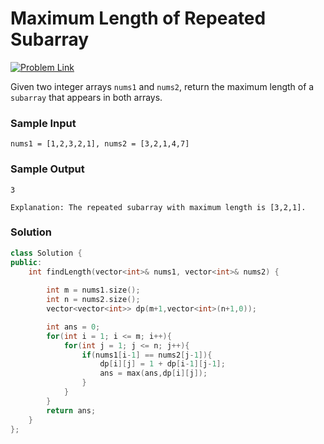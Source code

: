 # Maximum Length of Repeated Subarray

[![Problem Link](https://img.shields.io/badge/-LeetCode-FFA116?style=for-the-badge&logo=LeetCode&logoColor=black)](https://leetcode.com/problems/maximum-length-of-repeated-subarray/description/)

Given two integer arrays `nums1` and `nums2`, return the maximum length of a `subarray` that appears in both arrays.

### Sample Input
```
nums1 = [1,2,3,2,1], nums2 = [3,2,1,4,7]
```

### Sample Output
```
3

Explanation: The repeated subarray with maximum length is [3,2,1].
```

### Solution
```cpp
class Solution {
public:
    int findLength(vector<int>& nums1, vector<int>& nums2) {
        
        int m = nums1.size();
        int n = nums2.size();
        vector<vector<int>> dp(m+1,vector<int>(n+1,0));

        int ans = 0;
        for(int i = 1; i <= m; i++){
            for(int j = 1; j <= n; j++){
                if(nums1[i-1] == nums2[j-1]){
                    dp[i][j] = 1 + dp[i-1][j-1];
                    ans = max(ans,dp[i][j]);
                }
            }
        }
        return ans;
    }
};
```
